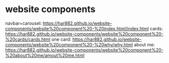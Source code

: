 # website components
navbar+carousel: https://har882.github.io/website-components/website%20component%20-%20index.html/index.html
cards: https://har882.github.io/website-components/website%20component%20-%20cards/cards.html
one card: https://har882.github.io/website-components/website%20component%20-%20why/why.html
about me: https://har882.github.io/website-components/website%20component%20-%20about%20me/amout%20me.html
 
